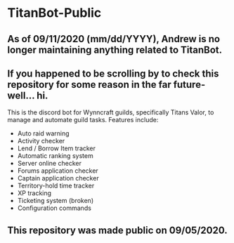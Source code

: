 # TitanBot-Public
## As of 09/11/2020 (mm/dd/YYYY), Andrew is no longer maintaining anything related to TitanBot.
## If you happened to be scrolling by to check this repository for some reason in the far future- well... hi.
This is the discord bot for Wynncraft guilds, specifically Titans Valor, to manage and automate guild tasks.
Features include:
- Auto raid warning
- Activity checker
- Lend / Borrow Item tracker
- Automatic ranking system
- Server online checker
- Forums application checker
- Captain application checker
- Territory-hold time tracker
- XP tracking
- Ticketing system (broken)
- Configuration commands

## This repository was made public on 09/05/2020. 
